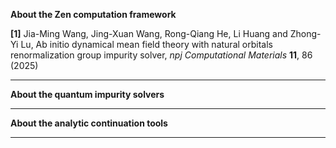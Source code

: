 **About the Zen computation framework**

**[1]** Jia-Ming Wang, Jing-Xuan Wang, Rong-Qiang He, Li Huang and Zhong-Yi Lu, Ab initio dynamical mean field theory with natural orbitals renormalization group impurity solver, *npj Computational Materials* **11**, 86 (2025)

---

**About the quantum impurity solvers**

---

**About the analytic continuation tools**

---
